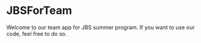 # JBSForTeam
Welcome to our team app for JBS summer program.
If you want to use our code, feel free to do so.
